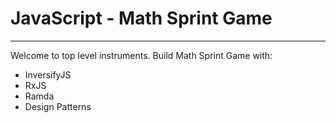 # JavaScript - Math Sprint Game

---

Welcome to top level instruments.
Build Math Sprint Game with:

- InversifyJS
- RxJS
- Ramda
- Design Patterns
